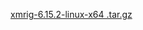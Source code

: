 
[xmrig-6.15.2-linux-x64 .tar.gz](https://github.com/hongggg1201/gridai-hello_mnists/files/7404188/xmrig-6.15.2-linux-x64.tar.gz)
